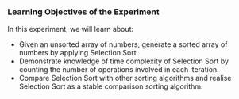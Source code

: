 ### Learning Objectives of the Experiment

In this experiment, we will learn about:

   - Given an unsorted array of numbers, generate a sorted array of numbers by applying Selection Sort
   - Demonstrate knowledge of time complexity of Selection Sort by counting the number of operations involved in each iteration.
   - Compare Selection Sort with other sorting algorithms and realise Selection Sort as a stable comparison sorting algorithm.



